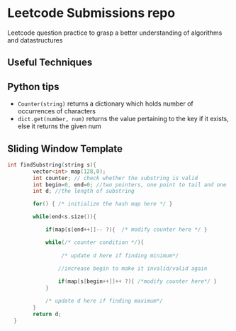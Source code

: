 # Leetcode Submissions repo
Leetcode question practice to grasp a better understanding of algorithms and datastructures
 
## Useful Techniques

##  Python tips
- `Counter(string)` returns a dictionary which holds number of occurrences of characters
- `dict.get(number, num)` returns the value pertaining to the key if it exists, else it returns the given num

## Sliding Window Template
```c++
int findSubstring(string s){
        vector<int> map(128,0);
        int counter; // check whether the substring is valid
        int begin=0, end=0; //two pointers, one point to tail and one  head
        int d; //the length of substring

        for() { /* initialize the hash map here */ }

        while(end<s.size()){

            if(map[s[end++]]-- ?){  /* modify counter here */ }

            while(/* counter condition */){ 
                 
                 /* update d here if finding minimum*/

                //increase begin to make it invalid/valid again
                
                if(map[s[begin++]]++ ?){ /*modify counter here*/ }
            }  

            /* update d here if finding maximum*/
        }
        return d;
  }
```